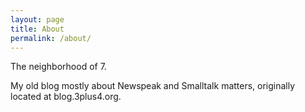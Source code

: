 ```yaml
---
layout: page
title: About
permalink: /about/
---
```


The neighborhood of 7. 

My old blog mostly about Newspeak and Smalltalk matters, originally located at blog.3plus4.org.